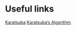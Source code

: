 # Useful links

[Karatsuba](https://www.coursera.org/learn/algorithms-divide-conquer/discussions/weeks/1/threads/u0erE0bpEee28BJbhmSN2A)
[Karatsuba’s Algorithm](https://courses.csail.mit.edu/6.006/spring11/exams/notes3-karatsuba)
